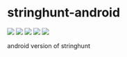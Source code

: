 # stringhunt-android

<img src=https://build.phonegap.com/apps/3561412/badge/1765027468/version.svg /> <img src=https://build.phonegap.com/apps/3561412/badge/1765027468.svg />
<img src=https://build.phonegap.com/apps/3561412/badge/1765027468/ios.svg /> <img src=https://build.phonegap.com/apps/3561412/badge/1765027468/android.svg />
<img src=https://build.phonegap.com/apps/3561412/badge/1765027468/winphone.svg />

android version of stringhunt

